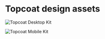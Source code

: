 Topcoat design assets
======================

![Topcoat Desktop
Kit](https://github.com/topcoat/design/blob/master/TopCoat_DesktopKit.png)

![Topcoat Mobile
Kit](https://github.com/topcoat/design/blob/master/TopCoat_MobileKit.png)
